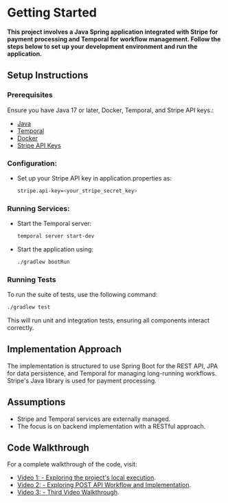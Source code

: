 # Getting Started

**This project involves a Java Spring application integrated with Stripe for payment processing and Temporal for workflow management. Follow the steps below to set up your development environment and run the application.**

## Setup Instructions

### Prerequisites

Ensure you have Java 17 or later, Docker, Temporal, and Stripe API keys.:

- [Java](https://www.azul.com/downloads/#zulu)
- [Temporal](https://docs.temporal.io/cli#install)
- [Docker](https://docs.docker.com/get-docker/)
- [Stripe API Keys](https://stripe.com/docs/keys)

### Configuration:
- Set up your Stripe API key in application.properties as:
    ```sh
    stripe.api-key=<your_stripe_secret_key>
    ```

### Running Services:
- Start the Temporal server:
    ```sh
    temporal server start-dev
    ```

- Start the application using:
    ```sh
    ./gradlew bootRun
    ```

### Running Tests
To run the suite of tests, use the following command:
```sh
./gradlew test
```
This will run unit and integration tests, ensuring all components interact correctly.


## Implementation Approach
The implementation is structured to use Spring Boot for the REST API, JPA for data persistence, and Temporal for managing long-running workflows. Stripe's Java library is used for payment processing.


## Assumptions
- Stripe and Temporal services are externally managed.
- The focus is on backend implementation with a RESTful approach.

## Code Walkthrough

For a complete walkthrough of the code, visit:

- [Video 1: - Exploring the project's local execution](https://www.loom.com/share/e34d7cdb143a48b78f9f6158cb4da58e?sid=1ec28465-cd98-43b0-b10a-13f624891570).
- [Video 2: - Exploring POST API Workflow and Implementation](https://www.loom.com/share/b38a78b5e4cf4aad8d116d9b13bf03dd?sid=fe38d7c2-5a07-4dbd-8516-057596d5334c).
- [Video 3: - Third Video Walkthrough](https://www.loom.com/share/940099f144c54f3fa3c2f9010d6bbf63?sid=f8c65652-c10b-4edd-9557-aa660d0dbd67).